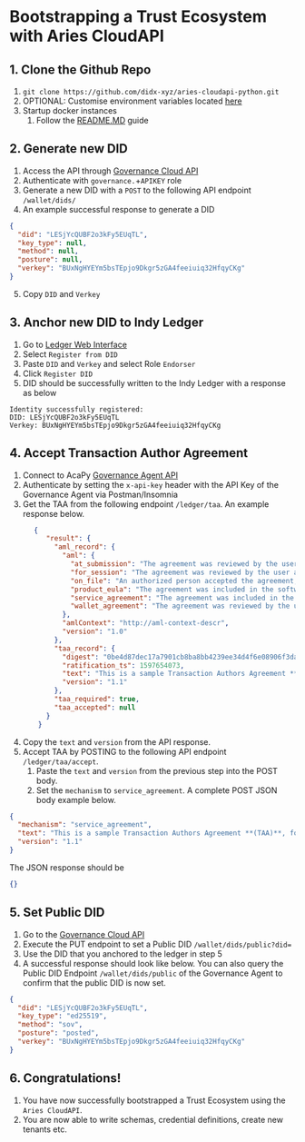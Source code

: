 # Bootstrapping a Trust Ecosystem with Aries CloudAPI
## 1. Clone the Github Repo
1. `git clone https://github.com/didx-xyz/aries-cloudapi-python.git`
2. OPTIONAL: Customise environment variables located [here](../environments/)
3. Startup docker instances 
   1. Follow the [README.MD](../README.md) guide

## 2. Generate new DID
1. Access the API through [Governance Cloud API](http://localhost:8000/docs)
2. Authenticate with `governance.`+`APIKEY` role 
3. Generate a new DID with a `POST` to the following API endpoint `/wallet/dids/`
4. An example successful response to generate a DID

```json
{
  "did": "LESjYcQUBF2o3kFy5EUqTL",
  "key_type": null,
  "method": null,
  "posture": null,
  "verkey": "BUxNgHYEYm5bsTEpjo9Dkgr5zGA4feeiuiq32HfqyCKg"
}
```
5. Copy `DID` and `Verkey`

## 3. Anchor new DID to Indy Ledger
1. Go to [Ledger Web Interface](http://localhost:9000/)
2. Select `Register from DID`
3. Paste `DID` and `Verkey` and select Role `Endorser`
4. Click `Register DID`
5. DID should be successfully written to the Indy Ledger with a response as below
```text
Identity successfully registered:
DID: LESjYcQUBF2o3kFy5EUqTL
Verkey: BUxNgHYEYm5bsTEpjo9Dkgr5zGA4feeiuiq32HfqyCKg
```

## 4. Accept Transaction Author Agreement
1. Connect to AcaPy [Governance Agent API](http://localhost:3021/)
2. Authenticate by setting the `x-api-key` header with the API Key of the Governance Agent via Postman/Insomnia 
3. Get the TAA from the following endpoint `/ledger/taa`. An example response below.
```json
      {
         "result": {
           "aml_record": {
             "aml": {
               "at_submission": "The agreement was reviewed by the user and accepted at the time of submission of this transaction.",
               "for_session": "The agreement was reviewed by the user and accepted at some point in the user’s session prior to submission.",
               "on_file": "An authorized person accepted the agreement, and such acceptance is on file with the user’s organization.",
               "product_eula": "The agreement was included in the software product’s terms and conditions as part of a license to the end user.",
               "service_agreement": "The agreement was included in the terms and conditions the user accepted as part of contracting a service.",
               "wallet_agreement": "The agreement was reviewed by the user and this affirmation was persisted in the user’s wallet for use during submission."
             },
             "amlContext": "http://aml-context-descr",
             "version": "1.0"
           },
           "taa_record": {
             "digest": "0be4d87dec17a7901cb8ba8bb4239ee34d4f6e08906f3dad81d1d052dccc078f",
             "ratification_ts": 1597654073,
             "text": "This is a sample Transaction Authors Agreement **(TAA)**, for the VON test Network.\n\nOn public ledger systems this will typically contain legal constraints that must be accepted before any write operations will be permitted.",
             "version": "1.1"
           },
           "taa_required": true,
           "taa_accepted": null
         }
       } 
```
        
4. Copy the `text` and `version` from the API response. 
5. Accept TAA by POSTING to the following API endpoint `/ledger/taa/accept`. 
   1. Paste the `text` and `version` from the previous step into the POST body. 
   2. Set the `mechanism` to `service_agreement`. A complete POST JSON body example below.
        
```json 
{
  "mechanism": "service_agreement",
  "text": "This is a sample Transaction Authors Agreement **(TAA)**, for the VON test Network.\n\nOn public ledger systems this will typically contain legal constraints that must be accepted before any write operations will be permitted.",
  "version": "1.1"
}
```

The JSON response should be

```json
{}
```

## 5. Set Public DID
1. Go to the [Governance Cloud API](http://localhost:8000/docs)
2. Execute the PUT endpoint to set a Public DID `/wallet/dids/public?did=`
3. Use the DID that you anchored to the ledger in step 5 
4. A successful response should look like below. You can also query the Public DID Endpoint `/wallet/dids/public` of the Governance Agent to confirm that the public DID is now set.

```json
{
  "did": "LESjYcQUBF2o3kFy5EUqTL",
  "key_type": "ed25519",
  "method": "sov",
  "posture": "posted",
  "verkey": "BUxNgHYEYm5bsTEpjo9Dkgr5zGA4feeiuiq32HfqyCKg"
}
```

## 6. Congratulations!
1. You have now successfully bootstrapped a Trust Ecosystem using the `Aries CloudAPI`. 
2. You are now able to write schemas, credential definitions, create new tenants etc.